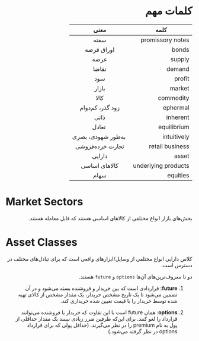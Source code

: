 <div dir='rtl'>

# کلمات مهم

| کلمه | معنی| 
| ------------- |:-------------:|
| promissory notes | سفته |
| bonds | اوراق قرضه |
| supply | عرضه |
| demand | تقاضا |
| profit | سود |
| market | بازار |
| commodity | کالا |
| ephermal |  زود گذر، کم‌دوام | 
| inherent | ذاتی |
| equilibrium‌ |‌ تعادل |
| intuitively |‌ به‌طور شهودی، بصری | 
| retail business | تجارت خرده‌فروشی | 
| asset | دارایی |
| underlying products | کالاهای اساسی | 
| equities | سهام | 



<div dir=ltr>

# Market Sectors

</div>
بخش‌های بازار انواع مختلفی از کالاهای اساسی هستند که قابل معامله هستند.

<div dir=ltr>

# Asset Classes

</div>
 کلاس دارایی انواع مختلفی از وسایل/ابزارهای واقعی است که برای تبادل‌های مختلف در دسترس است.
 
 دو تا معروف‌ترین‌های آن‌ها `options` و `future` هستند.

 1. **future**: قراردادی است که بین خریدار و فروشنده بسته می‌شود و در آن تضمین می‌شود تا یک تاریخ مشخص خریدار، یک مقدار مشخص از کالای تهیه شده توسط خریدار را با قیمت تعیین شده خریداری کند.

1. **options**: همان future است با این تفاوت که خریدار یا فروشنده می‌توانند قرارداد را لغو کنند. برای این‌که طرفین ضرر زیادی نبینند یک مقدار حداقلی از پول به نام premium را در نظر می‌گیرند. (حداقل پولی که برای قرارداد options در نظر گرفته می‌شود.)
</div>


